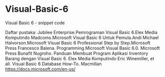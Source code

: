 Visual-Basic-6
==============

Visual Basic 6 - snippet code

Daftar pustaka:
Jubilee Enterprise.Pemrograman Visual Basic 6.Elex Media Komputindo
Madcoms.Microsoft Visual Basic 6 Untuk Pemula.Andi
Michael Halvorson.Microsoft Visual Basic 6 Professional Step by Step.Microsoft Press
Francesco Balena. Programming Microsoft Visual Basic 6.0. Microsoft Press
Bunafit Nugroho. Panduan Membuat Program Aplikasi Inventory Barang dengan Visual Basic 6. Elex Media Komputindo
Eric Winemiller, et all. Visual Basic 6 Database How-To. Macmillan
https://docs.microsoft.com/en-us/
